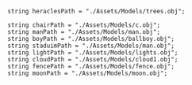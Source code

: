     string heraclesPath = "./Assets/Models/trees.obj";

    string chairPath = "./Assets/Models/c.obj";
    string manPath = "./Assets/Models/man.obj";
    string boyPath = "./Assets/Models/ballboy.obj";
    string staduimPath = "./Assets/Models/man.obj";
    string lightPath = "./Assets/Models/lights.obj";
    string cloudPath = "./Assets/Models/cloud1.obj";
    string fencePath = "./Assets/Models/fence.obj";
    string moonPath = "./Assets/Models/moon.obj";